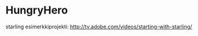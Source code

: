 HungryHero
==========

starling esimerkkiprojekti: http://tv.adobe.com/videos/starting-with-starling/ 
